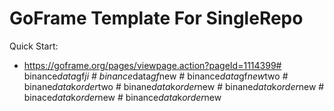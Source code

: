 # GoFrame Template For SingleRepo

Quick Start: 
- https://goframe.org/pages/viewpage.action?pageId=1114399#   b i n a n c e _ d a t a _ g f _ j i  
 #   b i n a n c e _ d a t a _ g f _ n e w  
 #   b i n a n c e _ d a t a _ g f _ n e w _ t w o  
 #   b i n a n e _ d a t a _ k _ o r d e r _ t w o  
 #   b i n a n e _ d a t a _ k _ o r d e r _ n e w  
 #   b i n a n e _ d a t a _ k _ o r d e r _ n e w  
 #   b i n a c e _ d a t a _ k _ o r d e r _ n e w  
 #   b i n a n c e _ d a t a _ k _ o r d e r _ n e w  
 